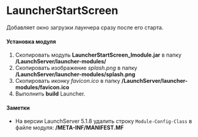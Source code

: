 # LauncherStartScreen
Добавляет окно загрузки лаунчера сразу после его старта.
#### Установка модуля
1. Скопировать модуль **LauncherStartScreen_lmodule.jar** в папку **/LaunchServer/launcher-modules/**
2. Скопировать изображение *splash.png* в папку **/LaunchServer/launcher-modules/splash.png**
3. Скопировать иконку *favicon.ico* в папку **/LaunchServer/launcher-modules/favicon.ico**
4. Выполнить **build** Launcher.

#### Заметки

 - На версии LaunchServer 5.1.8 удалить строку `Module-Config-Class` в файле модуля: **/META-INF/MANIFEST.MF**
